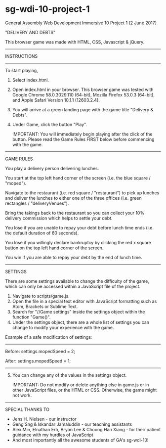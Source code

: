 # sg-wdi-10-project-1

General Assembly Web Development Immersive 10
Project 1 (2 June 2017)

"DELIVERY AND DEBTS"

This browser game was made with HTML, CSS, Javascript & jQuery.
___________________________________________________________

INSTRUCTIONS
___________________________________________________________

To start playing,

1. Select index.html.
2. Open index.html in your browser.
    This browser game was tested with Google Chrome 58.0.3029.110 (64-bit), Mozilla Firefox 53.0.3 (64-bit), and Apple Safari Version 10.1.1 (12603.2.4).
3. You will arrive at a green landing page with the game title "Delivery & Debts".
4. Under Game, click the button "Play".

    IMPORTANT:
    You will immediately begin playing after the click of the button. Please read the Game Rules FIRST below before commencing with the game.
___________________________________________________________

GAME RULES

You play a delivery person delivering lunches.

You start at the top left hand corner of the screen (i.e. the blue square / "moped").

Navigate to the restaurant (i.e. red square / "restaurant") to pick up lunches and deliver the lunches to either one of the three offices (i.e. green rectangles / "deliveryVenues").

Bring the takings back to the restaurant so you can collect your 10% delivery commission which helps to settle your debt.

You lose if you are unable to repay your debt before lunch time ends (i.e. the default duration of 60 seconds).

You lose if you willingly declare bankruptcy by clicking the red x square button on the top left hand corner of the screen.

You win if you are able to repay your debt by the end of lunch time.

___________________________________________________________

SETTINGS

There are some settings available to change the difficulty of the game, which can only be accessed within a JavaScript file of the project.

1. Navigate to scripts/game.js.
2. Open the file in a special text editor with JavaScript formatting such as Atom, Brackets or Sublime Text.
3. Search for "//Game settings" inside the settings object within the function "Game()".
4. Under the settings object, there are a whole list of settings you can change to modify your experience with the game.

Example of a safe modification of settings:
  ___________________________________________________________
  Before:
  settings.mopedSpeed = 2;

  After:
  settings.mopedSpeed = 1;
  ___________________________________________________________

5. You can change any of the values in the settings object.

    IMPORTANT:
    Do not modify or delete anything else in game.js or in other JavaScript files, or the HTML or CSS. Otherwise, the game might not work.
___________________________________________________________

SPECIAL THANKS TO

- Jens H. Nielsen - our instructor
- Geng Sng & Iskandar Jamaluddin - our teaching assistants
- Alex Min, Elnathan Erh, Bryan Lee & Choong Han Xiang - for their patient guidance with my hurdles of JavaScript
- And most importantly all the awesome students of GA's sg-wdi-10!
